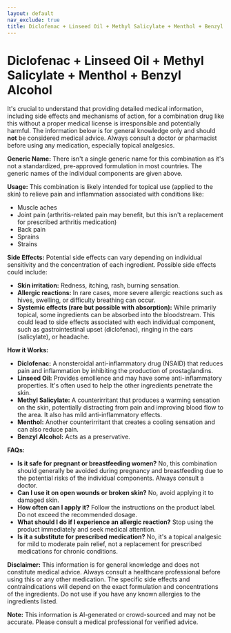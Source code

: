 ```yaml
---
layout: default
nav_exclude: true
title: Diclofenac + Linseed Oil + Methyl Salicylate + Menthol + Benzyl Alcohol
---
```


# Diclofenac + Linseed Oil + Methyl Salicylate + Menthol + Benzyl Alcohol

It's crucial to understand that providing detailed medical information, including side effects and mechanisms of action, for a combination drug like this without a proper medical license is irresponsible and potentially harmful.  The information below is for general knowledge only and should **not** be considered medical advice.  Always consult a doctor or pharmacist before using any medication, especially topical analgesics.


**Generic Name:**  There isn't a single generic name for this combination as it's not a standardized, pre-approved formulation in most countries.  The generic names of the individual components are given above.

**Usage:** This combination is likely intended for topical use (applied to the skin) to relieve pain and inflammation associated with conditions like:

* Muscle aches
* Joint pain (arthritis-related pain may benefit, but this isn't a replacement for prescribed arthritis medication)
* Back pain
* Sprains
* Strains

**Side Effects:**  Potential side effects can vary depending on individual sensitivity and the concentration of each ingredient.  Possible side effects could include:

* **Skin irritation:**  Redness, itching, rash, burning sensation.
* **Allergic reactions:**  In rare cases, more severe allergic reactions such as hives, swelling, or difficulty breathing can occur.
* **Systemic effects (rare but possible with absorption):**  While primarily topical, some ingredients can be absorbed into the bloodstream.  This could lead to side effects associated with each individual component, such as gastrointestinal upset (diclofenac), ringing in the ears (salicylate), or headache.

**How it Works:**

* **Diclofenac:** A nonsteroidal anti-inflammatory drug (NSAID) that reduces pain and inflammation by inhibiting the production of prostaglandins.
* **Linseed Oil:** Provides emollience and may have some anti-inflammatory properties.  It's often used to help the other ingredients penetrate the skin.
* **Methyl Salicylate:** A counterirritant that produces a warming sensation on the skin, potentially distracting from pain and improving blood flow to the area. It also has mild anti-inflammatory effects.
* **Menthol:** Another counterirritant that creates a cooling sensation and can also reduce pain.
* **Benzyl Alcohol:** Acts as a preservative.


**FAQs:**

* **Is it safe for pregnant or breastfeeding women?**  No, this combination should generally be avoided during pregnancy and breastfeeding due to the potential risks of the individual components. Always consult a doctor.
* **Can I use it on open wounds or broken skin?** No, avoid applying it to damaged skin.
* **How often can I apply it?** Follow the instructions on the product label. Do not exceed the recommended dosage.
* **What should I do if I experience an allergic reaction?** Stop using the product immediately and seek medical attention.
* **Is it a substitute for prescribed medication?** No, it's a topical analgesic for mild to moderate pain relief, not a replacement for prescribed medications for chronic conditions.


**Disclaimer:** This information is for general knowledge and does not constitute medical advice.  Always consult a healthcare professional before using this or any other medication.  The specific side effects and contraindications will depend on the exact formulation and concentrations of the ingredients.  Do not use if you have any known allergies to the ingredients listed.


**Note:** This information is AI-generated or crowd-sourced and may not be accurate. Please consult a medical professional for verified advice.